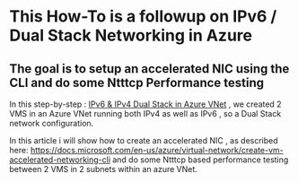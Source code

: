 # This How-To is a followup on IPv6 / Dual Stack Networking in Azure

## The goal is to setup an accelerated NIC using the CLI and do some Ntttcp Performance testing

In this step-by-step : [IPv6 & IPv4 Dual Stack in Azure VNet](https://github.com/verboompj/Networking/blob/master/IPv6%20%26%20IPv4%20Dual%20Stack%20in%20Azure%20VNet.md) , we created 2 VMS in an Azure VNet running both IPv4 as well as IPv6 , so a Dual Stack network configuration.


In this article i will show how to create an accelerated NIC , as described here: https://docs.microsoft.com/en-us/azure/virtual-network/create-vm-accelerated-networking-cli and do some Ntttcp based performance testing between 2 VMS in 2 subnets within an azure VNet.



